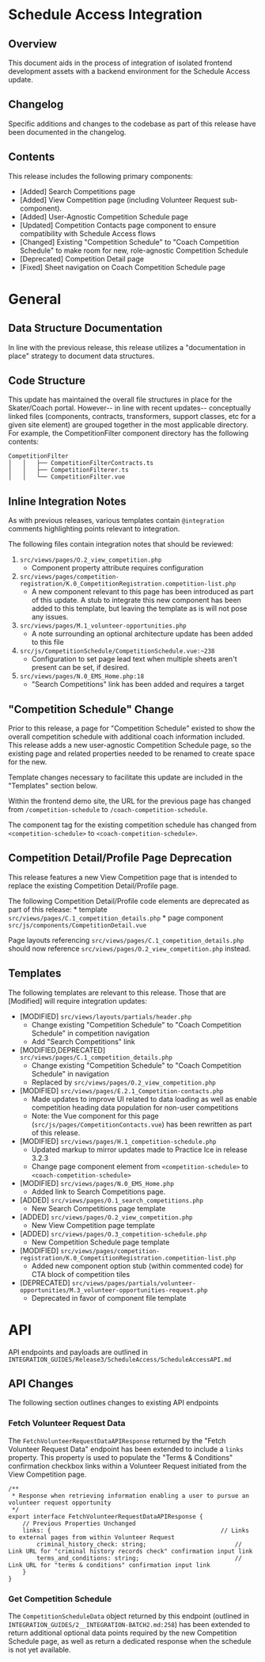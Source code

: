 # Schedule Access Integration

## Overview
This document aids in the process of integration of isolated frontend development assets with a backend environment for
the Schedule Access update.

## Changelog
Specific additions and changes to the codebase as part of this release have been documented in the changelog.

## Contents
This release includes the following primary components:

- [Added] Search Competitions page
- [Added] View Competition page (including Volunteer Request sub-component).
- [Added] User-Agnostic Competition Schedule page
- [Updated] Competition Contacts page component to ensure compatibility with Schedule Access flows
- [Changed] Existing "Competition Schedule" to "Coach Competition Schedule" to make room for new, role-agnostic Competition Schedule
- [Deprecated] Competition Detail page
- [Fixed] Sheet navigation on Coach Competition Schedule page

# General

## Data Structure Documentation
In line with the previous release, this release utilizes a "documentation in place" strategy to document data structures.

## Code Structure
This update has maintained the overall file structures in place for the Skater/Coach portal. However-- in line with
recent updates-- conceptually linked files (components, contracts, transformers, support classes, etc for a given site
element) are grouped together in the most applicable directory. For example, the CompetitionFilter component directory
has the following contents:

```
CompetitionFilter
│   │   ├── CompetitionFilterContracts.ts
│   │   ├── CompetitionFilterer.ts
│   │   └── CompetitionFilter.vue
```

## Inline Integration Notes
As with previous releases, various templates contain `@integration` comments highlighting points relevant to integration.

The following files contain integration notes that should be reviewed:

1. `src/views/pages/O.2_view_competition.php`
    * Component property attribute requires configuration
1. `src/views/pages/competition-registration/K.0_CompetitionRegistration.competition-list.php`
    * A new component relevant to this page has been introduced as part of this update.  A stub to integrate this new component
   has been added to this template, but leaving the template as is will not pose any issues.
1. `src/views/pages/M.1_volunteer-opportunities.php`
    * A note surrounding an optional architecture update has been added to this file
1. `src/js/CompetitionSchedule/CompetitionSchedule.vue:~238`
    * Configuration to set page lead text when multiple sheets aren't present can be set, if desired.
1. `src/views/pages/N.0_EMS_Home.php:18`
    * "Search Competitions" link has been added and requires a target

## "Competition Schedule" Change
Prior to this release, a page for "Competition Schedule" existed to show the overall competition schedule with additional coach
information included.  This release adds a new user-agnostic Competition Schedule page, so the existing page and related properties
needed to be renamed to create space for the new.

Template changes necessary to facilitate this update are included in the "Templates" section below.

Within the frontend demo site, the URL for the previous page has changed from `/competition-schedule` to `/coach-competition-schedule`.

The component tag for the existing competition schedule has changed from `<competition-schedule>` to `<coach-competition-schedule>`.

## Competition Detail/Profile Page Deprecation
This release features a new View Competition page that is intended to replace the existing Competition Detail/Profile page. 

The following Competition Detail/Profile code elements are deprecated as part of this release:
    * template `src/views/pages/C.1_competition_details.php`
    * page component `src/js/components/CompetitionDetail.vue`

Page layouts referencing `src/views/pages/C.1_competition_details.php` should now reference `src/views/pages/O.2_view_competition.php`
instead.


## Templates
The following templates are relevant to this release.  Those that are [Modified] will require integration updates:

* [MODIFIED] `src/views/layouts/partials/header.php`
    * Change existing "Competition Schedule" to "Coach Competition Schedule" in competition navigation
    * Add "Search Competitions" link
* [MODIFIED,DEPRECATED] `src/views/pages/C.1_competition_details.php`
    * Change existing "Competition Schedule" to "Coach Competition Schedule" in navigation
    * Replaced by `src/views/pages/O.2_view_competition.php`
* [MODIFIED] `src/views/pages/E.2.1_Competition-contacts.php`
    * Made updates to improve UI related to data loading as well as enable competition heading data population for non-user competitions
    * Note: the Vue component for this page (`src/js/pages/CompetitionContacts.vue`) has been rewritten as part of this release.
* [MODIFIED] `src/views/pages/H.1_competition-schedule.php`
    * Updated markup to mirror updates made to Practice Ice in release 3.2.3
    * Change page component element from `<competition-schedule>` to `<coach-competition-schedule>`
* [MODIFIED] `src/views/pages/N.0_EMS_Home.php`
    * Added link to Search Competitions page.
* [ADDED] `src/views/pages/O.1_search_competitions.php`
    * New Search Competitions page template
* [ADDED] `src/views/pages/O.2_view_competition.php`
    * New View Competition page template
* [ADDED] `src/views/pages/O.3_competition-schedule.php`
    * New Competition Schedule page template
* [MODIFIED] `src/views/pages/competition-registration/K.0_CompetitionRegistration.competition-list.php`
    * Added new component option stub (within commented code) for CTA block of competition tiles
* [DEPRECATED] `src/views/pages/partials/volunteer-opportunities/M.3_volunteer-opportunities-request.php`
    * Deprecated in favor of component file template
    
# API
API endpoints and payloads are outlined in `INTEGRATION_GUIDES/Release3/ScheduleAccess/ScheduleAccessAPI.md`

## API Changes
The following section outlines changes to existing API endpoints

### Fetch Volunteer Request Data
The `FetchVolunteerRequestDataAPIResponse` returned by the "Fetch Volunteer Request Data" endpoint has
been extended to include a `links` property.  This property is used to populate the "Terms & Conditions"
confirmation checkbox links within a Volunteer Request initiated from the View Competition page.

```
/**
 * Response when retrieving information enabling a user to pursue an volunteer request opportunity
 */
export interface FetchVolunteerRequestDataAPIResponse {
    // Previous Properties Unchanged
    links: {                                                // Links to external pages from within Volunteer Request
        criminal_history_check: string;                         // Link URL for "criminal history records check" confirmation input link
        terms_and_conditions: string;                           // Link URL for "terms & conditions" confirmation input link
    }
}

```
### Get Competition Schedule
The `CompetitionScheduleData` object returned by this endpoint (outlined in `INTEGRATION_GUIDES/2__INTEGRATION-BATCH2.md:258`)
has been extended to return additional optional data points required by the new Competition Schedule page, as well as 
return a dedicated response when the schedule is not yet available.